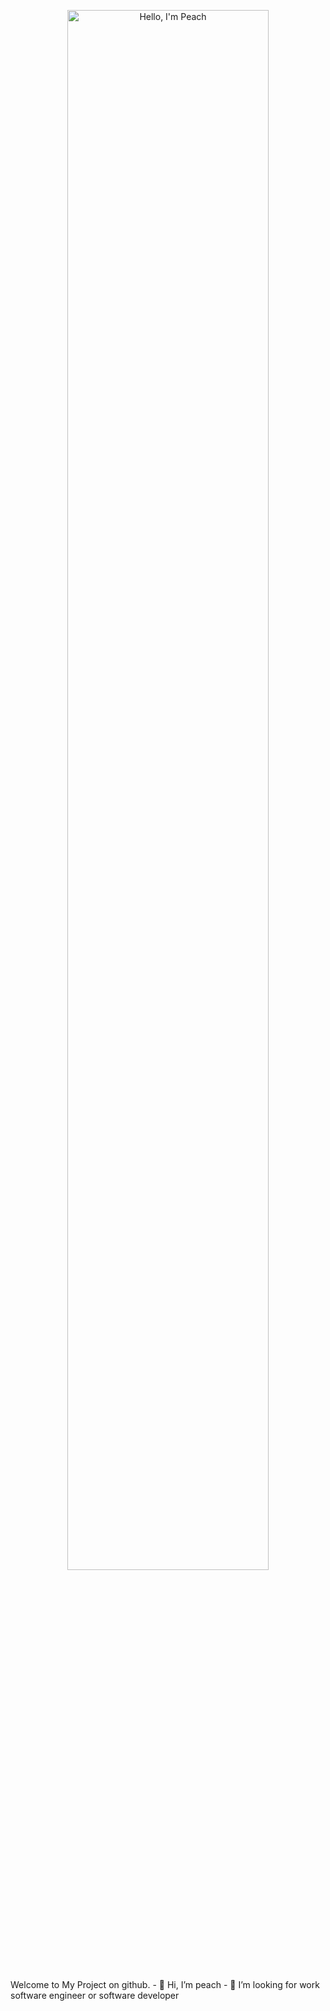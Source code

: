 <p align="center"><img width="80%" alt="Hello, I'm Peach" src="./assets/gh-readme-header.png" /></a></p>

<br />
Welcome to My Project on github.
- 👋 Hi, I’m peach
- 👀 I’m looking for work software engineer or software developer
